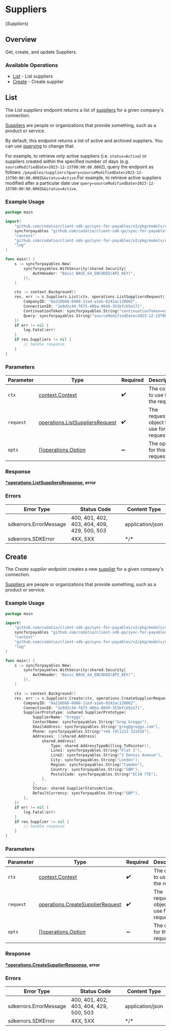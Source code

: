 # Suppliers
(*Suppliers*)

## Overview

Get, create, and update Suppliers.

### Available Operations

* [List](#list) - List suppliers
* [Create](#create) - Create supplier

## List

The *List suppliers* endpoint returns a list of [suppliers](https://docs.codat.io/sync-for-payables-api#/schemas/Supplier) for a given company's connection.

[Suppliers](https://docs.codat.io/sync-for-payables-api#/schemas/Supplier) are people or organizations that provide something, such as a product or service.

By default, this endpoint returns a list of active and archived suppliers. You can use [querying](https://docs.codat.io/using-the-api/querying) to change that. 

For example, to retrieve only active suppliers (i.e. `status=Active`) or suppliers created within the specified number of days (e.g. `sourceModifiedDate>2023-12-15T00:00:00.000Z`), query the endpoint as follows: `/payables/suppliers?query=sourceModifiedDate>2023-12-15T00:00:00.000Z&&status=Active`.For example, to retrieve active suppliers modified after a particular date use `query=sourceModifiedDate>2023-12-15T00:00:00.000Z&&status=Active`.

### Example Usage

```go
package main

import(
	"github.com/codatio/client-sdk-go/sync-for-payables/v2/pkg/models/shared"
	syncforpayables "github.com/codatio/client-sdk-go/sync-for-payables/v2"
	"context"
	"github.com/codatio/client-sdk-go/sync-for-payables/v2/pkg/models/operations"
	"log"
)

func main() {
    s := syncforpayables.New(
        syncforpayables.WithSecurity(shared.Security{
            AuthHeader: "Basic BASE_64_ENCODED(API_KEY)",
        }),
    )

    ctx := context.Background()
    res, err := s.Suppliers.List(ctx, operations.ListSuppliersRequest{
        CompanyID: "8a210b68-6988-11ed-a1eb-0242ac120002",
        ConnectionID: "2e9d2c44-f675-40ba-8049-353bfcb5e171",
        ContinuationToken: syncforpayables.String("continuationToken=eyJwYWdlIjoyLCJwYWdlU2l6ZSI6MTAwLCJwYWdlQ291bnQiOjExfQ=="),
        Query: syncforpayables.String("sourceModifiedDate>2023-12-15T00:00:00.000Z"),
    })
    if err != nil {
        log.Fatal(err)
    }
    if res.Suppliers != nil {
        // handle response
    }
}
```

### Parameters

| Parameter                                                                              | Type                                                                                   | Required                                                                               | Description                                                                            |
| -------------------------------------------------------------------------------------- | -------------------------------------------------------------------------------------- | -------------------------------------------------------------------------------------- | -------------------------------------------------------------------------------------- |
| `ctx`                                                                                  | [context.Context](https://pkg.go.dev/context#Context)                                  | :heavy_check_mark:                                                                     | The context to use for the request.                                                    |
| `request`                                                                              | [operations.ListSuppliersRequest](../../pkg/models/operations/listsuppliersrequest.md) | :heavy_check_mark:                                                                     | The request object to use for the request.                                             |
| `opts`                                                                                 | [][operations.Option](../../pkg/models/operations/option.md)                           | :heavy_minus_sign:                                                                     | The options for this request.                                                          |

### Response

**[*operations.ListSuppliersResponse](../../pkg/models/operations/listsuppliersresponse.md), error**

### Errors

| Error Type                                  | Status Code                                 | Content Type                                |
| ------------------------------------------- | ------------------------------------------- | ------------------------------------------- |
| sdkerrors.ErrorMessage                      | 400, 401, 402, 403, 404, 409, 429, 500, 503 | application/json                            |
| sdkerrors.SDKError                          | 4XX, 5XX                                    | \*/\*                                       |

## Create

The *Create supplier* endpoint creates a new [supplier](https://docs.codat.io/sync-for-payables-api#/schemas/Supplier) for a given company's connection.

[Suppliers](https://docs.codat.io/sync-for-payables-api#/schemas/Supplier) are people or organizations that provide something, such as a product or service.


### Example Usage

```go
package main

import(
	"github.com/codatio/client-sdk-go/sync-for-payables/v2/pkg/models/shared"
	syncforpayables "github.com/codatio/client-sdk-go/sync-for-payables/v2"
	"context"
	"github.com/codatio/client-sdk-go/sync-for-payables/v2/pkg/models/operations"
	"log"
)

func main() {
    s := syncforpayables.New(
        syncforpayables.WithSecurity(shared.Security{
            AuthHeader: "Basic BASE_64_ENCODED(API_KEY)",
        }),
    )

    ctx := context.Background()
    res, err := s.Suppliers.Create(ctx, operations.CreateSupplierRequest{
        CompanyID: "8a210b68-6988-11ed-a1eb-0242ac120002",
        ConnectionID: "2e9d2c44-f675-40ba-8049-353bfcb5e171",
        SupplierPrototype: &shared.SupplierPrototype{
            SupplierName: "Greggs",
            ContactName: syncforpayables.String("Greg Greggs"),
            EmailAddress: syncforpayables.String("greg@greggs.com"),
            Phone: syncforpayables.String("+44 (0)1223 322410"),
            Addresses: []shared.Address{
                shared.Address{
                    Type: shared.AddressTypeBilling.ToPointer(),
                    Line1: syncforpayables.String("Flat 1"),
                    Line2: syncforpayables.String("2 Dennis Avenue"),
                    City: syncforpayables.String("London"),
                    Region: syncforpayables.String("Camden"),
                    Country: syncforpayables.String("GBR"),
                    PostalCode: syncforpayables.String("EC1N 7TE"),
                },
            },
            Status: shared.SupplierStatusActive,
            DefaultCurrency: syncforpayables.String("GBP"),
        },
    })
    if err != nil {
        log.Fatal(err)
    }
    if res.Supplier != nil {
        // handle response
    }
}
```

### Parameters

| Parameter                                                                                | Type                                                                                     | Required                                                                                 | Description                                                                              |
| ---------------------------------------------------------------------------------------- | ---------------------------------------------------------------------------------------- | ---------------------------------------------------------------------------------------- | ---------------------------------------------------------------------------------------- |
| `ctx`                                                                                    | [context.Context](https://pkg.go.dev/context#Context)                                    | :heavy_check_mark:                                                                       | The context to use for the request.                                                      |
| `request`                                                                                | [operations.CreateSupplierRequest](../../pkg/models/operations/createsupplierrequest.md) | :heavy_check_mark:                                                                       | The request object to use for the request.                                               |
| `opts`                                                                                   | [][operations.Option](../../pkg/models/operations/option.md)                             | :heavy_minus_sign:                                                                       | The options for this request.                                                            |

### Response

**[*operations.CreateSupplierResponse](../../pkg/models/operations/createsupplierresponse.md), error**

### Errors

| Error Type                             | Status Code                            | Content Type                           |
| -------------------------------------- | -------------------------------------- | -------------------------------------- |
| sdkerrors.ErrorMessage                 | 400, 401, 402, 403, 404, 429, 500, 503 | application/json                       |
| sdkerrors.SDKError                     | 4XX, 5XX                               | \*/\*                                  |